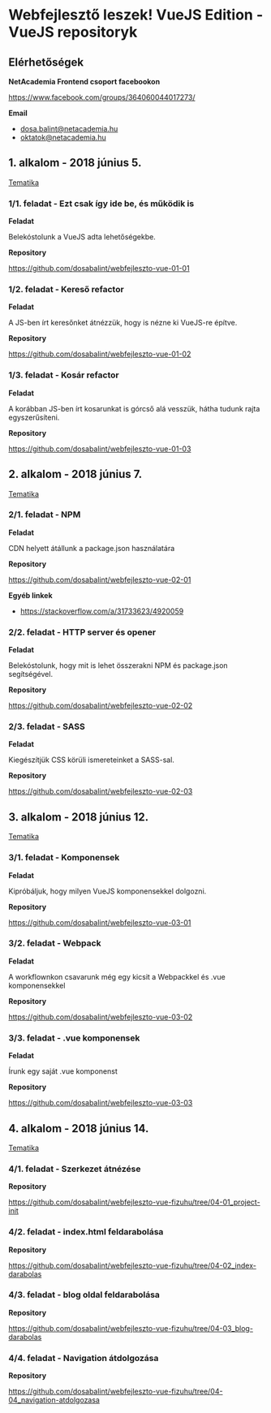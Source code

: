 # Webfejlesztő leszek! VueJS Edition - VueJS repositoryk

## Elérhetőségek

**NetAcademia Frontend csoport facebookon**

https://www.facebook.com/groups/364060044017273/

**Email**

-   dosa.balint@netacademia.hu
-   oktatok@netacademia.hu

## 1. alkalom - 2018 június 5.

[Tematika](assets/mm-vue01.png)

### 1/1. feladat - Ezt csak így ide be, és működik is

**Feladat**

Belekóstolunk a VueJS adta lehetőségekbe.

**Repository**

https://github.com/dosabalint/webfejleszto-vue-01-01

### 1/2. feladat - Kereső refactor

**Feladat**

A JS-ben írt keresőnket átnézzük, hogy is nézne ki VueJS-re építve.

**Repository**

https://github.com/dosabalint/webfejleszto-vue-01-02

### 1/3. feladat - Kosár refactor

**Feladat**

A korábban JS-ben írt kosarunkat is górcső alá vesszük, hátha tudunk rajta egyszerűsíteni.

**Repository**

https://github.com/dosabalint/webfejleszto-vue-01-03

## 2. alkalom - 2018 június 7.

[Tematika](assets/mm-vue02.png)

### 2/1. feladat - NPM

**Feladat**

CDN helyett átállunk a package.json használatára

**Repository**

https://github.com/dosabalint/webfejleszto-vue-02-01

**Egyéb linkek**

-   https://stackoverflow.com/a/31733623/4920059

### 2/2. feladat - HTTP server és opener

**Feladat**

Belekóstolunk, hogy mit is lehet összerakni NPM és package.json segítségével.

**Repository**

https://github.com/dosabalint/webfejleszto-vue-02-02

### 2/3. feladat - SASS

**Feladat**

Kiegészítjük CSS körüli ismereteinket a SASS-sal.

**Repository**

https://github.com/dosabalint/webfejleszto-vue-02-03

## 3. alkalom - 2018 június 12.

[Tematika](assets/mm-vue03.png)

### 3/1. feladat - Komponensek

**Feladat**

Kipróbáljuk, hogy milyen VueJS komponensekkel dolgozni.

**Repository**

https://github.com/dosabalint/webfejleszto-vue-03-01

### 3/2. feladat - Webpack

**Feladat**

A workflownkon csavarunk még egy kicsit a Webpackkel és .vue komponensekkel

**Repository**

https://github.com/dosabalint/webfejleszto-vue-03-02

### 3/3. feladat - .vue komponensek

**Feladat**

Írunk egy saját .vue komponenst

**Repository**

https://github.com/dosabalint/webfejleszto-vue-03-03

## 4. alkalom - 2018 június 14.

[Tematika](assets/mm-vue04.png)

### 4/1. feladat - Szerkezet átnézése

**Repository**

https://github.com/dosabalint/webfejleszto-vue-fizuhu/tree/04-01_project-init

### 4/2. feladat - index.html feldarabolása

**Repository**

https://github.com/dosabalint/webfejleszto-vue-fizuhu/tree/04-02_index-darabolas

### 4/3. feladat - blog oldal feldarabolása

**Repository**

https://github.com/dosabalint/webfejleszto-vue-fizuhu/tree/04-03_blog-darabolas

### 4/4. feladat - Navigation átdolgozása

**Repository**

https://github.com/dosabalint/webfejleszto-vue-fizuhu/tree/04-04_navigation-atdolgozasa